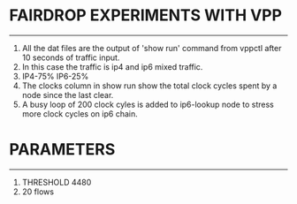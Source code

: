 # FAIRDROP EXPERIMENTS WITH VPP
---
1. All the dat files are the output of 'show run' command from vppctl after 10 seconds of traffic input.
2. In this case the traffic is ip4 and ip6 mixed traffic.
3. IP4-75% IP6-25%
4. The clocks column in show run show the total clock cycles spent by a node since the last clear.
5. A busy loop of 200 clock cyles is added to ip6-lookup node to stress more clock cycles on ip6 chain.

# PARAMETERS
---
1. THRESHOLD 4480
2. 20 flows

